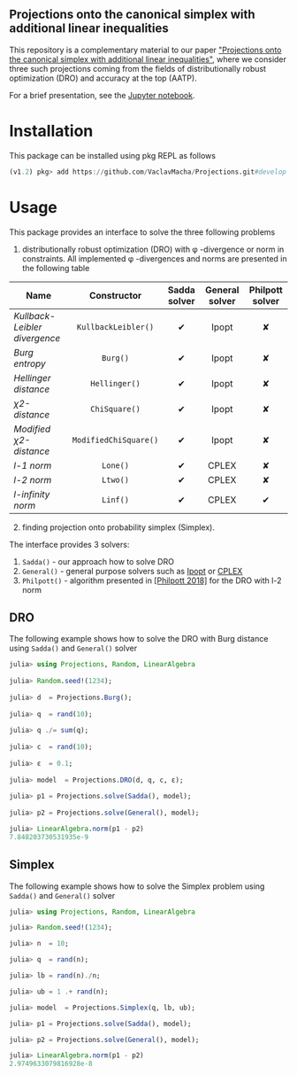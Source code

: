 ##  Projections onto the canonical simplex with additional linear inequalities
This repository is a complementary material to our paper ["Projections onto the canonical simplex with additional linear inequalities"](https://arxiv.org/abs/1905.03488), where we consider three such projections coming from the fields of distributionally robust optimization (DRO) and accuracy at the top (AATP).

For a brief presentation, see the [Jupyter notebook](https://github.com/VaclavMacha/ProjectionsExamples/blob/master/examples.ipynb).

# Installation

This package can be installed using pkg REPL as follows
```julia
(v1.2) pkg> add https://github.com/VaclavMacha/Projections.git#develop
```

# Usage

This package provides an interface to solve the three following problems

1. distributionally robust optimization (DRO) with φ -divergence or norm in constraints. All implemented φ -divergences and norms are presented in the following table

| Name                          | Constructor           | Sadda solver | General solver | Philpott solver |
| ---                           | :---:                 | :---:        | :---:          | :---:           |
| *Kullback-Leibler divergence* | `KullbackLeibler()`   | ✔            | Ipopt          | ✘               |
| *Burg entropy*                | `Burg()`              | ✔            | Ipopt          | ✘               |
| *Hellinger distance*          | `Hellinger()`         | ✔            | Ipopt          | ✘               |
| *χ2-distance*                 | `ChiSquare()`         | ✔            | Ipopt          | ✘               |
| *Modified χ2-distance*        | `ModifiedChiSquare()` | ✔            | Ipopt          | ✘               |
| *l-1 norm*                    | `Lone()`              | ✔            | CPLEX          | ✘               |
| *l-2 norm*                    | `Ltwo()`              | ✔            | CPLEX          | ✘               |
| *l-infinity norm*             | `Linf()`              | ✔            | CPLEX          | ✔               |

2. finding projection onto probability simplex (Simplex).

The interface provides 3 solvers: 

1. `Sadda()` - our approach how to solve DRO
2. `General()` - general purpose solvers such as [Ipopt](https://github.com/coin-or/Ipopt) or [CPLEX](https://www.ibm.com/products/ilog-cplex-optimization-studio)
3. `Philpott()` - algorithm presented in [[Philpott 2018]](https://link.springer.com/article/10.1007/s10287-018-0314-0) for the DRO with l-2 norm

## DRO




The following example shows how to solve the DRO with Burg distance using `Sadda()` and `General()` solver
```julia
julia> using Projections, Random, LinearAlgebra                                                                                           
                                                                                                                                          
julia> Random.seed!(1234);                                                                                                                
                                                                                                                                       
julia> d  = Projections.Burg();                                                                                                           
                     
julia> q  = rand(10);                                                                                                                     
                     
julia> q ./= sum(q);                                                                                                                      
                                                  
julia> c  = rand(10);                                                                                                                     
                                                                                        
julia> ε  = 0.1;                                                                                                                          
                                                                                                      
julia> model  = Projections.DRO(d, q, c, ε);                                                                                              
                       
julia> p1 = Projections.solve(Sadda(), model);                                                                                            
                                                                                                                                          
julia> p2 = Projections.solve(General(), model);                                                                                          

julia> LinearAlgebra.norm(p1 - p2)                                                                                                        
7.848203730531935e-9
```

## Simplex

The following example shows how to solve the Simplex problem using `Sadda()` and `General()` solver
```julia
julia> using Projections, Random, LinearAlgebra                                                                                      

julia> Random.seed!(1234);                                                                                                           

julia> n  = 10;                                                                                                                      

julia> q  = rand(n);                                                                                                                 

julia> lb = rand(n)./n;                                                                                                              

julia> ub = 1 .+ rand(n);                                                                                                            

julia> model  = Projections.Simplex(q, lb, ub);                                                                                     

julia> p1 = Projections.solve(Sadda(), model);                                                                                       

julia> p2 = Projections.solve(General(), model);                                                                                     

julia> LinearAlgebra.norm(p1 - p2)                                                                                                   
2.9749633079816928e-8
```
